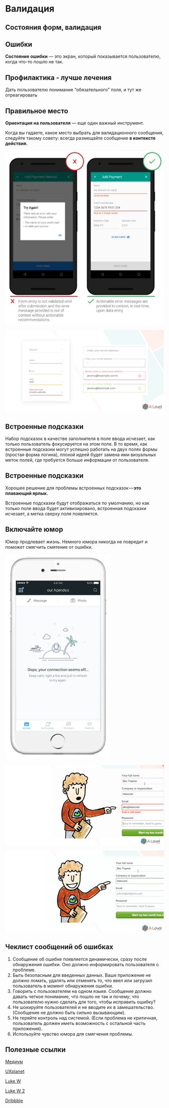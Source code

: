 # Валидация

## Состояния форм, валидация

## Ошибки

**Состояние ошибки** — это экран, который показывается пользователю, когда что-то пошло не так.

## Профилактика - лучше лечения

Дать пользователю понимание “обязательного”
поля, и тут же отреагировать

## Правильное место

**Ориентация на пользователя** — еще один важный инструмент.

Когда вы гадаете, какое место выбрать для валидационного сообщения, следуйте такому совету: всегда размещайте сообщение **в контексте действия.**

![WD-4-28-1](/images/2019/04/wd-4-28-1.png)

![WD-4-28-2](/images/2019/04/wd-4-28-2.png)

## Встроенные подсказки

Набор подсказок в качестве заполнителя в поле ввода исчезает, как только пользователь фокусируется на этом поле. В то время, как встроенные подсказки могут успешно работать на двух полях формы (простая форма логина), плохой идеей будет замена ими визуальных меток полей, где требуется больше информации от пользователя.

## Встроенные подсказки

Хорошее решение для проблемы встроенных подсказок — **это плавающий ярлык.**

Встроенные подсказки будут отображаться по умолчанию, но как только поле ввода будет активизировано, встроенная подсказки исчезает, а метка сверху поля появляется.

## Включайте юмор

Юмор продлевает жизнь. Немного юмора никогда не повредит и поможет смягчить смятение от ошибки.

![WD-4-28-3](/images/2019/04/wd-4-28-3.png)

![WD-4-28-4](/images/2019/04/wd-4-28-4.png)

![WD-2-28-5](/images/2019/04/wd-2-28-5.png)

## Чеклист сообщений об ошибках

1. Сообщение об ошибке появляется динамически, сразу после обнаружения ошибки. Оно должно информировать пользователя о проблеме.
2. Быть безопасным для введенных данных. Ваше приложение не должно ломать, удалять или отменять то, что ввел или загрузил пользователь в момент обнаружения ошибки.
3. Говорить с пользователем на одном языке. Сообщение должно давать четкое понимание, что пошло не так и почему; что пользователю нужно сделать для того, чтобы исправить ошибку?
4. Не шокируйте пользователей и не вводите их в замешательство. (Сообщение не должно быть сильно вызывающим).
5. Не теряйте контроль над системой. (Если проблема не критичная, пользователь должен иметь возможность с остальной часть приложения).
6. Используйте чувство юмора для смягчения проблемы.

## Полезные ссылки
[Медиум](https://medium.com/@pavljenko/ux-%D0%BE%D0%B1%D0%B7%D0%BE%D1%80-%D1%80%D0%B0%D0%B7%D1%80%D0%B0%D0%B1%D0%BE%D1%82%D0%BA%D0%B0-%D0%BF%D1%80%D0%B0%D0%B2%D0%B8%D0%BB%D1%8C%D0%BD%D1%8B%D1%85-%D1%84%D0%BE%D1%80%D0%BC-%D0%B2%D0%B2%D0%BE%D0%B4%D0%B0-%D0%B8%D0%BD%D1%84%D0%BE%D1%80%D0%BC%D0%B0%D1%86%D0%B8%D0%B8-3844211d1e17)

[UXplanet](https://uxplanet.org/text-fields-in-mobile-app-11d41f13e31)

[Luke W](https://twitter.com/lukew/status/575754411995107328)

[Luke W 2](https://www.lukew.com/ff/entry.asp?1950)

[Dribbble](https://dribbble.com/search?q=validation+form)
